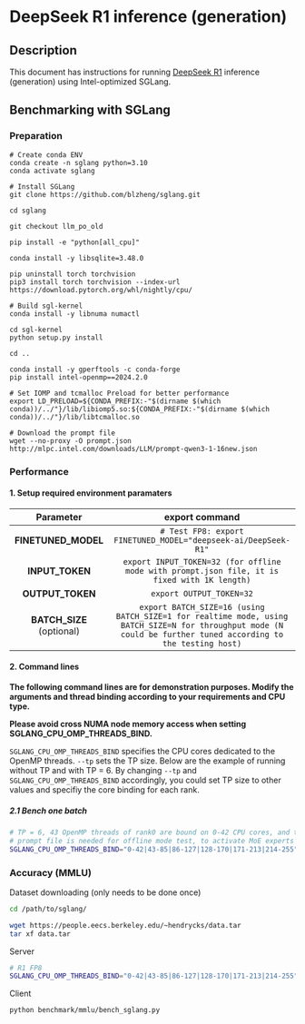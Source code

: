 # DeepSeek R1 inference (generation)

## Description

This document has instructions for running [DeepSeek R1](https://huggingface.co/deepseek-ai/DeepSeek-R1) inference (generation) using Intel-optimized SGLang.

## Benchmarking with SGLang
### Preparation

```
# Create conda ENV
conda create -n sglang python=3.10
conda activate sglang

# Install SGLang
git clone https://github.com/blzheng/sglang.git

cd sglang

git checkout llm_po_old

pip install -e "python[all_cpu]"

conda install -y libsqlite=3.48.0

pip uninstall torch torchvision
pip3 install torch torchvision --index-url https://download.pytorch.org/whl/nightly/cpu/

# Build sgl-kernel
conda install -y libnuma numactl

cd sgl-kernel
python setup.py install

cd ..

conda install -y gperftools -c conda-forge
pip install intel-openmp==2024.2.0

# Set IOMP and tcmalloc Preload for better performance
export LD_PRELOAD=${CONDA_PREFIX:-"$(dirname $(which conda))/../"}/lib/libiomp5.so:${CONDA_PREFIX:-"$(dirname $(which conda))/../"}/lib/libtcmalloc.so

# Download the prompt file
wget --no-proxy -O prompt.json http://mlpc.intel.com/downloads/LLM/prompt-qwen3-1-16new.json

```

### Performance
#### 1. Setup required environment paramaters

| **Parameter**                |                                  **export command**                                  |
|:---------------------------:|:------------------------------------------------------------------------------------:|
| **FINETUNED_MODEL**    | `# Test FP8: export FINETUNED_MODEL="deepseek-ai/DeepSeek-R1"`        |
| **INPUT_TOKEN**    |    `export INPUT_TOKEN=32 (for offline mode with prompt.json file, it is fixed with 1K length)`    |
| **OUTPUT_TOKEN**    |   `export OUTPUT_TOKEN=32`      |                        |
| **BATCH_SIZE** (optional)    |  `export BATCH_SIZE=16 (using BATCH_SIZE=1 for realtime mode, using BATCH_SIZE=N for throughput mode (N could be further tuned according to the testing host)`                                |

#### 2. Command lines

**The following command lines are for demonstration purposes. Modify the arguments and thread binding according to your requirements and CPU type.**

**Please avoid cross NUMA node memory access when setting SGLANG_CPU_OMP_THREADS_BIND.**

`SGLANG_CPU_OMP_THREADS_BIND` specifies the CPU cores dedicated to the OpenMP threads. `--tp` sets the TP size. Below are the example of running without TP and with TP = 6. By changing `--tp` and `SGLANG_CPU_OMP_THREADS_BIND` accordingly, you could set TP size to other values and specifiy the core binding for each rank.


##### 2.1 Bench one batch
```sh
# TP = 6, 43 OpenMP threads of rank0 are bound on 0-42 CPU cores, and the OpenMP threads of rank1 are bound on 43-85 CPU cores, etc.
# prompt file is needed for offline mode test, to activate MoE experts for different batches.
SGLANG_CPU_OMP_THREADS_BIND="0-42|43-85|86-127|128-170|171-213|214-255" python3 -m sglang.bench_one_batch --batch-size {BATCH_SIZE} --input {INPUT_TOKEN} --output {OUTPUT_TOKEN} --model  deepseek-ai/DeepSeek-R1  --trust-remote-code --device cpu --tp 6 --prompt-file prompt.json
```


### Accuracy (MMLU)
Dataset downloading (only needs to be done once)
```sh
cd /path/to/sglang/

wget https://people.eecs.berkeley.edu/~hendrycks/data.tar
tar xf data.tar
```

Server
```sh
# R1 FP8
SGLANG_CPU_OMP_THREADS_BIND="0-42|43-85|86-127|128-170|171-213|214-255" python3 -m sglang.launch_server --model deepseek-ai/DeepSeek-R1 --trust-remote-code --device cpu --log-requests --log-requests-level 1 --disable-overlap-schedule --tp 6 --chunked-prefill-size 2048 --max-running-requests 8
```

Client
```sh
python benchmark/mmlu/bench_sglang.py
```
